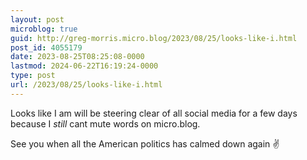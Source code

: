 ```yaml
---
layout: post
microblog: true
guid: http://greg-morris.micro.blog/2023/08/25/looks-like-i.html
post_id: 4055179
date: 2023-08-25T08:25:08-0000
lastmod: 2024-06-22T16:19:24-0000
type: post
url: /2023/08/25/looks-like-i.html
---
```

Looks like I am will be steering clear of all social media for a few days because I *still* cant mute words on micro.blog.

See you when all the American politics has calmed down again ✌️

